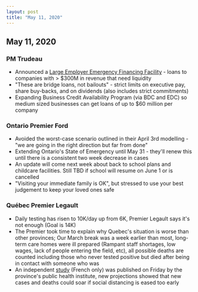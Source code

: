 ```yaml
---
layout: post
title: "May 11, 2020"
---
```


## May 11, 2020

### PM Trudeau

* Announced a [Large Employer Emergency Financing Facility](https://pm.gc.ca/en/news/news-releases/2020/05/11/prime-minister-announces-additional-support-businesses-help-save) - loans to companies with > $300M in revenue that need liquidity
* "These are bridge loans, not bailouts" - strict limits on executive pay, share buy-backs, and on dividends (also includes strict commitments)
* Expanding Business Credit Availability Program (via BDC and EDC) so medium sized businesses can get loans of up to $60 million per company

### Ontario Premier Ford

* Avoided the worst-case scenario outlined in their April 3rd modelling - "we are going in the right direction but far from done"
* Extending Ontario's State of Emergency until May 31 - they'll renew this until there is a consistent two week decrease in cases
* An update will come next week about back to school plans and childcare facilities. Still TBD if school will resume on June 1 or is cancelled
* "Visiting your immediate family is OK", but stressed to use your best judgement to keep your loved ones safe

### Québec Premier Legault

* Daily testing has risen to 10K/day up from 6K, Premier Legault says it's not enough (Goal is 14K)
* The Premier took time to explain why Quebec's situation is worse than other provinces; Our March break was a week earlier than most, long-term care homes were ill prepared (Rampant staff shortages, low wages, lack of people entering the field, etc), all possible deaths are counted including those who never tested positive but died after being in contact with someone who was
* An independent [study](https://mobile.inspq.qc.ca/covid-19/donnees) (French only) was published on Friday by the province's public health institute, new projections showed that new cases and deaths could soar if social distancing is eased too early